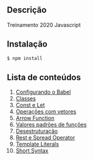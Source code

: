 ## Descrição

Treinamento 2020 Javascript 

## Instalação
``` bash
$ npm install
```

## Lista de conteúdos

1. [Configurando o Babel](https://github.com/andresilvadev/treinamento-js/commit/caf8b55697fb014028c6fbb48537c00e33308c9b)
2. [Classes](https://github.com/andresilvadev/treinamento-js/commit/90ee2102d0359819819229bf78a8e8479a1caa6f)
3. [Const e Let](https://github.com/andresilvadev/treinamento-js/commit/35c6b75800779bf27c40b65c2b5bc64afdc75128)
4. [Operações com vetores](https://github.com/andresilvadev/treinamento-js/commit/2516ee5064c8b5026c39ade12be4279f6933adab)
5. [Arrow Function](https://github.com/andresilvadev/treinamento-js/commit/ac2455f8aa67abb8491699ef78efb44c84c4eda5)
6. [Valores padrões de funções](https://github.com/andresilvadev/treinamento-js/commit/980fc97dc36ffd91332585fd7b6507700846c600)
7. [Desestruturação](https://github.com/andresilvadev/treinamento-js/commit/a9a29efde7edd7b3fea0767b606a626a0357ba99)
8. [Rest e Spread Operator](https://github.com/andresilvadev/treinamento-js/commit/7173f585ace4781c9099107957acfdf1e0e61b6a)
9. [Template Literals](https://github.com/andresilvadev/treinamento-js/commit/54bd301bc6c0e25e2bd1ea213260cbdc3db0fd4f)
10. [Short Syntax](https://github.com/andresilvadev/treinamento-js/commit/471c60ac1ec6f2a0666b9e6d58daec61e32190f8)